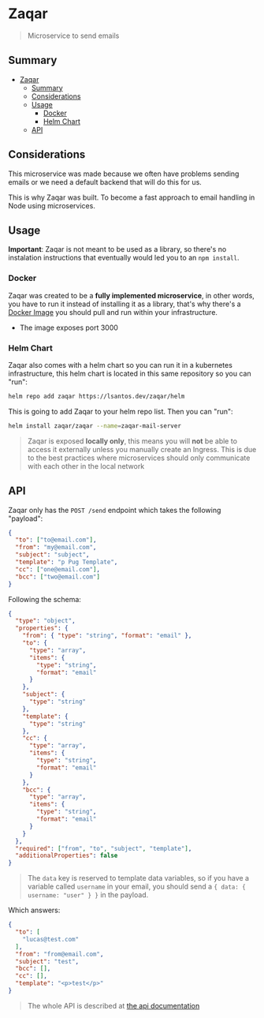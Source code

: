 # Zaqar

> Microservice to send emails

## Summary

- [Zaqar](#zaqar)
  - [Summary](#summary)
  - [Considerations](#considerations)
  - [Usage](#usage)
    - [Docker](#docker)
    - [Helm Chart](#helm-chart)
  - [API](#api)

## Considerations

This microservice was made because we often have problems sending emails or we need a default backend that will do this for us.

This is why Zaqar was built. To become a fast approach to email handling in Node using microservices.

## Usage

**Important**: Zaqar is not meant to be used as a library, so there's no instalation instructions that eventually would led you to an `npm install`.

### Docker

Zaqar was created to be a **fully implemented microservice**, in other words, you have to run it instead of installing it as a library, that's why there's a [Docker Image](https://hub.docker.com/r/khaosdoctor/zaqar) you should pull and run within your infrastructure.

- The image exposes port 3000

### Helm Chart

Zaqar also comes with a helm chart so you can run it in a kubernetes infrastructure, this helm chart is located in this same repository so you can "run":

```sh
helm repo add zaqar https://lsantos.dev/zaqar/helm
```

This is going to add Zaqar to your helm repo list. Then you can "run":

```sh
helm install zaqar/zaqar --name=zaqar-mail-server
```

> Zaqar is exposed **locally only**, this means you will **not** be able to access it externally unless you manually create an Ingress. This is due to the best practices where microservices should only communicate with each other in the local network

## API

Zaqar only has the `POST /send` endpoint which takes the following "payload":

```json
{
  "to": ["to@email.com"],
  "from": "my@email.com",
  "subject": "subject",
  "template": "p Pug Template",
  "cc": ["one@email.com"],
  "bcc": ["two@email.com"]
}
```

Following the schema:

```json
{
  "type": "object",
  "properties": {
    "from": { "type": "string", "format": "email" },
    "to": {
      "type": "array",
      "items": {
        "type": "string",
        "format": "email"
      }
    },
    "subject": {
      "type": "string"
    },
    "template": {
      "type": "string"
    },
    "cc": {
      "type": "array",
      "items": {
        "type": "string",
        "format": "email"
      }
    },
    "bcc": {
      "type": "array",
      "items": {
        "type": "string",
        "format": "email"
      }
    }
  },
  "required": ["from", "to", "subject", "template"],
  "additionalProperties": false
}
```

> The `data` key is reserved to template data variables, so if you have a variable called `username` in your email, you should send a `{ data: { username: "user" } }` in the payload.

Which answers:

```json
{
  "to": [
    "lucas@test.com"
  ],
  "from": "from@email.com",
  "subject": "test",
  "bcc": [],
  "cc": [],
  "template": "<p>test</p>"
}
```

> The whole API is described at [the api documentation]("https"://lsantos.dev/zaqar)
